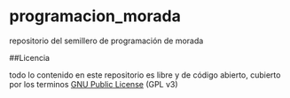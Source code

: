 programacion_morada
===================

repositorio del semillero de programación de morada


##Licencia

todo lo contenido en este repositorio es libre y de código abierto, cubierto por los terminos [GNU Public License](http://www.gnu.org/licenses/gpl-3.0.html) (GPL v3)
